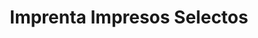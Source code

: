 ---
title: "Imprenta Impresos Selectos"
url: /phoenix/imprenta-impresos-selectos/
shop: Kopieren
---